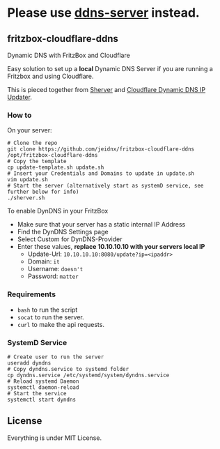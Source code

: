 Please use [ddns-server](https://github.com/Jeidnx/ddns-server) instead.
=====

## fritzbox-cloudflare-ddns

Dynamic DNS with FritzBox and Cloudflare

Easy solution to set up a **local** Dynamic DNS Server if you are running a Fritzbox and using Cloudflare.

This is pieced together from [Sherver](https://github.com/remileduc/sherver) and [Cloudflare Dynamic DNS IP Updater](https://github.com/K0p1-Git/cloudflare-ddns-updater).

### How to

On your server:
```shell
# Clone the repo
git clone https://github.com/jeidnx/fritzbox-cloudflare-ddns /opt/fritzbox-cloudflare-ddns
# Copy the template
cp update-template.sh update.sh
# Insert your Credentials and Domains to update in update.sh
vim update.sh
# Start the server (alternatively start as systemD service, see further below for info)
./sherver.sh
```

To enable DynDNS in your FritzBox
 - Make sure that your server has a static internal IP Address
 - Find the DynDNS Settings page
 - Select Custom for DynDNS-Provider
 - Enter these values, **replace 10.10.10.10 with your servers local IP**
   - Update-Url: `10.10.10.10:8080/update?ip=<ipaddr>`
   - Domain: `it`
   - Username: `doesn't`
   - Password: `matter`

### Requirements

- `bash` to run the script
- `socat` to run the server.
- `curl` to make the api requests.

### SystemD Service

```shell
# Create user to run the server
useradd dyndns
# Copy dyndns.service to systemd folder
cp dyndns.service /etc/systemd/system/dyndns.service
# Reload systemd Daemon
systemctl daemon-reload
# Start the service
systemctl start dyndns
```

License
-------

Everything is under MIT License.
